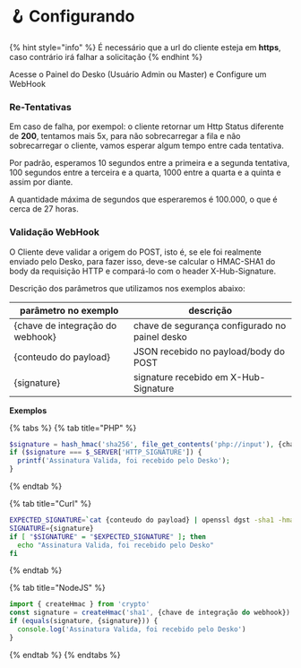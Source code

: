 # 🪝 Configurando

{% hint style="info" %}
É necessário que a url do cliente esteja em **https**, caso contrário irá falhar a solicitação
{% endhint %}

Acesse o Painel do Desko (Usuário Admin ou Master) e Configure um WebHook

### Re-Tentativas

Em caso de falha, por exempol: o cliente retornar um Http Status diferente de **200**, tentamos mais 5x, para não sobrecarregar a fila e não sobrecarregar o cliente, vamos esperar algum tempo entre cada tentativa.

Por padrão, esperamos 10 segundos entre a primeira e a segunda tentativa, 100 segundos entre a terceira e a quarta, 1000 entre a quarta e a quinta e assim por diante.

A quantidade máxima de segundos que esperaremos é 100.000, o que é cerca de 27 horas.

### Validação WebHook

O Cliente deve validar a origem do POST, isto é, se ele foi realmente enviado pelo Desko, para fazer isso, deve-se calcular o HMAC-SHA1 do body da requisição HTTP e compará-lo com o header X-Hub-Signature.

Descrição dos parâmetros que utilizamos nos exemplos abaixo:

| parâmetro no exemplo             | descrição                                      |
| -------------------------------- | ---------------------------------------------- |
| {chave de integração do webhook} | chave de segurança configurado no painel desko |
| {conteudo do payload}            | JSON recebido no payload/body do POST          |
| {signature}                      | signature recebido em X-Hub-Signature          |

**Exemplos**

{% tabs %}
{% tab title="PHP" %}
```php
$signature = hash_hmac('sha256', file_get_contents('php://input'), {chave de integração do webhook});
if ($signature === $_SERVER['HTTP_SIGNATURE']) {
  printf('Assinatura Valida, foi recebido pelo Desko');
}
```
{% endtab %}

{% tab title="Curl" %}
```bash
EXPECTED_SIGNATURE=`cat {conteudo do payload} | openssl dgst -sha1 -hmac "{chave de integração do webhook}"`
SIGNATURE={signature}
if [ "$SIGNATURE" = "$EXPECTED_SIGNATURE" ]; then
  echo "Assinatura Valida, foi recebido pelo Desko"
fi
```
{% endtab %}

{% tab title="NodeJS" %}
```javascript
import { createHmac } from 'crypto'
const signature = createHmac('sha1', {chave de integração do webhook}).update({conteudo do payload}).digest('hex')
if (equals(signature, {signature})) {
  console.log('Assinatura Valida, foi recebido pelo Desko')
}
```
{% endtab %}
{% endtabs %}
